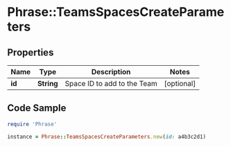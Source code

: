 # Phrase::TeamsSpacesCreateParameters

## Properties

Name | Type | Description | Notes
------------ | ------------- | ------------- | -------------
**id** | **String** | Space ID to add to the Team | [optional] 

## Code Sample

```ruby
require 'Phrase'

instance = Phrase::TeamsSpacesCreateParameters.new(id: a4b3c2d1)
```


